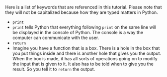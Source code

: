Here is a list of keywords that are referenced in this tutorial. Please note that they will not be capitalized because how they are typed matters in Python.

* `print`
 * `print` tells Python that everything following `print` on the same line will be displayed in the console of Python. The console is a way the computer can communicate with the user.
* `return`
 * Imagine you have a function that is a box. There is a hole in the box that you put things inside and there is another hole that gives you the output. When the box is made, it has all sorts of operations going on to modify the input that is given to it. It also has to be told when to give you the result. So you tell it to `return` the output.
